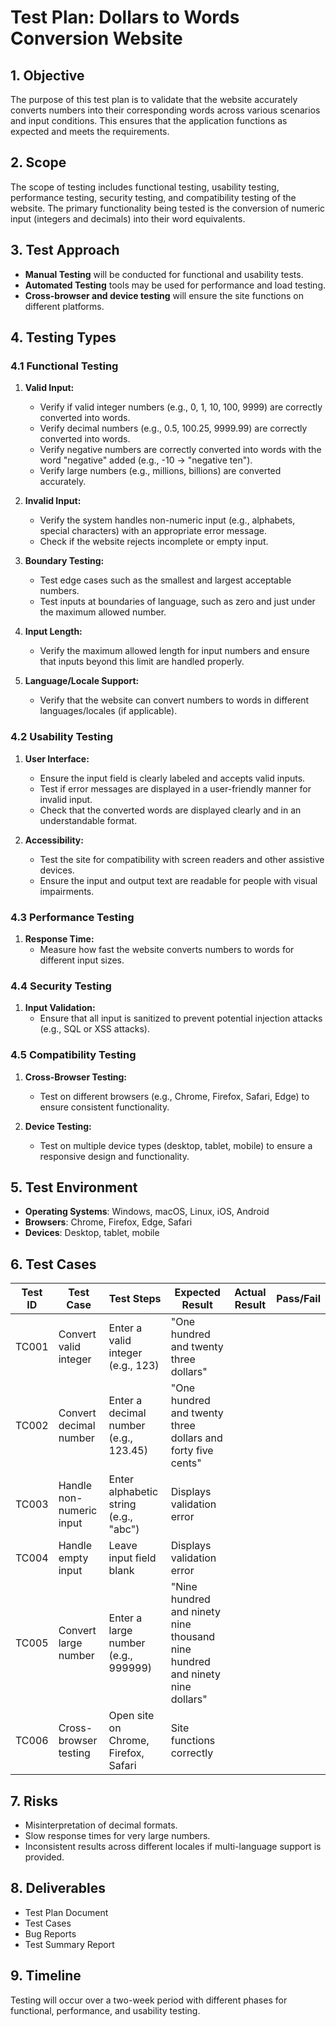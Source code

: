# Test Plan: **Dollars to Words Conversion Website**

## 1. **Objective**
The purpose of this test plan is to validate that the website accurately converts numbers into their corresponding words across various scenarios and input conditions. This ensures that the application functions as expected and meets the requirements.

## 2. **Scope**
The scope of testing includes functional testing, usability testing, performance testing, security testing, and compatibility testing of the website. The primary functionality being tested is the conversion of numeric input (integers and decimals) into their word equivalents.

## 3. **Test Approach**
- **Manual Testing** will be conducted for functional and usability tests.
- **Automated Testing** tools may be used for performance and load testing.
- **Cross-browser and device testing** will ensure the site functions on different platforms.

## 4. **Testing Types**

### 4.1 **Functional Testing**
1. **Valid Input:**
   - Verify if valid integer numbers (e.g., 0, 1, 10, 100, 9999) are correctly converted into words.
   - Verify decimal numbers (e.g., 0.5, 100.25, 9999.99) are correctly converted into words.
   - Verify negative numbers are correctly converted into words with the word "negative" added (e.g., -10 → "negative ten").
   - Verify large numbers (e.g., millions, billions) are converted accurately.

2. **Invalid Input:**
   - Verify the system handles non-numeric input (e.g., alphabets, special characters) with an appropriate error message.
   - Check if the website rejects incomplete or empty input.
   
3. **Boundary Testing:**
   - Test edge cases such as the smallest and largest acceptable numbers.
   - Test inputs at boundaries of language, such as zero and just under the maximum allowed number.

4. **Input Length:**
   - Verify the maximum allowed length for input numbers and ensure that inputs beyond this limit are handled properly.

5. **Language/Locale Support:**
   - Verify that the website can convert numbers to words in different languages/locales (if applicable).

### 4.2 **Usability Testing**
1. **User Interface:**
   - Ensure the input field is clearly labeled and accepts valid inputs.
   - Test if error messages are displayed in a user-friendly manner for invalid input.
   - Check that the converted words are displayed clearly and in an understandable format.
   
2. **Accessibility:**
   - Test the site for compatibility with screen readers and other assistive devices.
   - Ensure the input and output text are readable for people with visual impairments.

### 4.3 **Performance Testing**
1. **Response Time:**
   - Measure how fast the website converts numbers to words for different input sizes.

### 4.4 **Security Testing**
1. **Input Validation:**
   - Ensure that all input is sanitized to prevent potential injection attacks (e.g., SQL or XSS attacks).

### 4.5 **Compatibility Testing**
1. **Cross-Browser Testing:**
   - Test on different browsers (e.g., Chrome, Firefox, Safari, Edge) to ensure consistent functionality.
   
2. **Device Testing:**
   - Test on multiple device types (desktop, tablet, mobile) to ensure a responsive design and functionality.

## 5. **Test Environment**
- **Operating Systems**: Windows, macOS, Linux, iOS, Android
- **Browsers**: Chrome, Firefox, Edge, Safari
- **Devices**: Desktop, tablet, mobile

## 6. **Test Cases**

| **Test ID** | **Test Case** | **Test Steps** | **Expected Result** | **Actual Result** | **Pass/Fail** |
|-------------|---------------|----------------|---------------------|-------------------|---------------|
| TC001       | Convert valid integer | Enter a valid integer (e.g., 123) | "One hundred and twenty three dollars" | | |
| TC002       | Convert decimal number | Enter a decimal number (e.g., 123.45) | "One hundred and twenty three dollars and forty five cents" | | |
| TC003       | Handle non-numeric input | Enter alphabetic string (e.g., "abc") | Displays validation error | | |
| TC004       | Handle empty input | Leave input field blank | Displays validation error | | |
| TC005       | Convert large number | Enter a large number (e.g., 999999) | "Nine hundred and ninety nine thousand nine hundred and ninety nine dollars" | | |
| TC006       | Cross-browser testing | Open site on Chrome, Firefox, Safari | Site functions correctly | | |

## 7. **Risks**
- Misinterpretation of decimal formats.
- Slow response times for very large numbers.
- Inconsistent results across different locales if multi-language support is provided.

## 8. **Deliverables**
- Test Plan Document
- Test Cases
- Bug Reports
- Test Summary Report

## 9. **Timeline**
Testing will occur over a two-week period with different phases for functional, performance, and usability testing.
